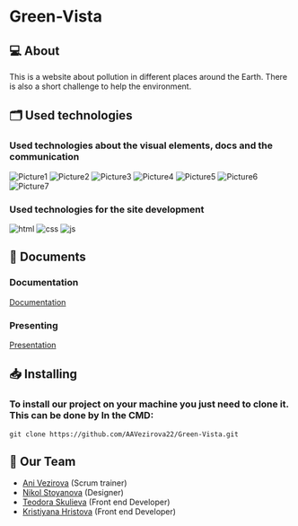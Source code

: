 # Green-Vista

## 💻 About
This is a website about pollution in different places around the Earth. There is also a short challenge to help the environment.

## 🗂️ Used technologies

### Used technologies about the visual elements, docs and the communication
![Picture1](https://github.com/AAVezirova22/Green-Vista/assets/132449341/6bb78e4f-1a3f-4685-9820-14a141d02788)
![Picture2](https://github.com/AAVezirova22/Green-Vista/assets/132449341/9b2b33d0-6667-423a-ab92-b815512fc960)
![Picture3](https://github.com/AAVezirova22/Green-Vista/assets/132449341/dca88e61-7005-417e-892c-fdb8f4fdd4ce)
![Picture4](https://github.com/AAVezirova22/Green-Vista/assets/132449341/f6fdac00-bd19-4b53-8b25-5da0d0b0cd92)
![Picture5](https://github.com/AAVezirova22/Green-Vista/assets/132449341/1cdde124-f572-49f9-884b-fa50d725eec2)
![Picture6](https://github.com/AAVezirova22/Green-Vista/assets/132449341/21093549-d6af-4f38-9ca3-64930b2cd5ac)
![Picture7](https://github.com/AAVezirova22/Green-Vista/assets/132449341/cdb8f38b-df61-43a5-9fc5-0cbfa6ac36ee)

### Used technologies for the site development
![html](https://github.com/AAVezirova22/Green-Vista/assets/132449341/c094ce19-a015-4019-9c96-069b78b79cfe)
![css](https://github.com/AAVezirova22/Green-Vista/assets/132449341/1502128f-033f-4236-b5cf-7d04e6ccd426)
![js](https://github.com/AAVezirova22/Green-Vista/assets/132449341/0dc2a12a-c0ac-4444-8512-2b3a657f8e9d)



## 📄 Documents

### Documentation
[Documentation](https://codingburgas-my.sharepoint.com/:w:/g/personal/aavezirova22_codingburgas_bg/ETBz7_qx9rJGmjzz9xMqqlEBq15JidGqR1wIOAkiqNFM2g?e=gl4wYS)

### Presenting
[Presentation](https://codingburgas-my.sharepoint.com/:p:/g/personal/aavezirova22_codingburgas_bg/EaMm-t215ZJBr7ZAt0qYNscBtE9IPWRqK6lsst2d-S4IxA?e=ZMPud1)
## 📥 Installing

### To install our project on your machine you just need to clone it. This can be done by In the CMD:

```git clone https://github.com/AAVezirova22/Green-Vista.git```
## 🧒 Our Team

- [Ani Vezirova](https://github.com/AAVezirova22) (Scrum trainer)
- [Nikol Stoyanova](https://github.com/NSStoyanova22) (Designer)
- [Teodora Skulieva](https://github.com/TDSkulieva22) (Front end Developer)
- [Kristiyana Hristova](https://github.com/KIHristova22) (Front end Developer)
